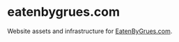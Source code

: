 # eatenbygrues.com #

Website assets and infrastructure for [EatenByGrues.com](http://eatenbygrues.com).
